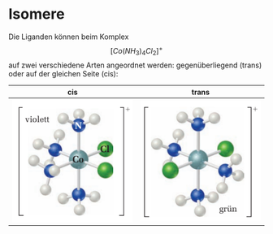 # Isomere

Die Liganden können beim Komplex $$[Co(NH_3)_4Cl_2]^+$$ auf zwei verschiedene Arten angeordnet werden: gegenüberliegend (trans) oder auf der gleichen Seite (cis):

|                     cis                     |                      trans                      |
| :-----------------------------------------: | :---------------------------------------------: |
| ![](<../.gitbook/assets/image (1) (1).png>) | ![](<../.gitbook/assets/image (1) (1) (1).png>) |



